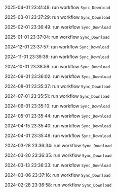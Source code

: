 2025-04-01 23:41:49: run workflow `Sync_Download` 

2025-03-01 23:37:29: run workflow `Sync_Download` 

2025-02-01 23:36:49: run workflow `Sync_Download` 

2025-01-01 23:37:04: run workflow `Sync_Download` 

2024-12-01 23:37:57: run workflow `Sync_Download` 

2024-11-01 23:39:39: run workflow `Sync_Download` 

2024-10-01 23:38:56: run workflow `Sync_Download` 

2024-09-01 23:36:02: run workflow `Sync_Download` 

2024-08-01 23:35:37: run workflow `Sync_Download` 

2024-07-01 23:35:51: run workflow `Sync_Download` 

2024-06-01 23:35:10: run workflow `Sync_Download` 

2024-05-01 23:35:44: run workflow `Sync_Download` 

2024-04-15 23:35:40: run workflow `Sync_Download` 

2024-04-01 23:35:49: run workflow `Sync_Download` 

2024-03-28 23:36:34: run workflow `Sync_Download` 

2024-03-20 23:36:35: run workflow `Sync_Download` 

2024-03-13 23:36:33: run workflow `Sync_Download` 

2024-03-06 23:37:16: run workflow `Sync_Download` 

2024-02-28 23:36:58: run workflow `Sync_Download` 


